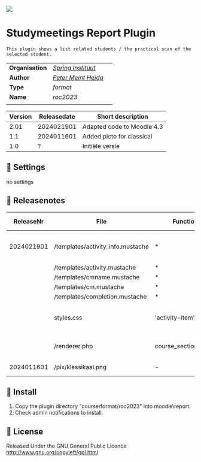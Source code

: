 [<img src="springinstituut.png" /> ](https://www.springinstituut.nl)

Studymeetings Report Plugin
====
```
This plugin shows a list related students / the practical scan of the selected student.
```

| |                                                                    | |
| ---------------- |--------------------------------------------------------------------| ----- |
| **Organisation** | [*Spring Instituut*](https://www.springinstituut.nl)               | |
| **Author** | [*Peter Meint Heida*](mailto:peter.meint.heida@springinstituut.nl) | |
| **Type** | *format*                                                           | |
| **Name** | *roc2023*                                                          | |
| |                                                                    | |

| Version | Releasedate | Short description          |
|---------|-------------|----------------------------|
| 2.01    | 2024021901  | Adapted code to Moodle 4.3 |
| 1.1     | 2024011601  | Added picto for classical  |
| 1.0     | ?           | Initiële versie            |

:wrench: Settings
---
no settings

:bookmark_tabs: Releasenotes
---
| ReleaseNr  | File                              | Function/Linenr             | Short description                     | 
|------------|-----------------------------------|-----------------------------|---------------------------------------|
| 2024021901 | /templates/activity_info.mustache | *                           | Adapted code to new lay-out           |
|            | /templates/activity.mustache      | *                           | "                         "           |
|            | /templates/cmname.mustache        | *                           | "                         "           |
|            | /templates/cm.mustache            | *                           | "                         "           |
|            | /templates/completion.mustache    | *                           | "                         "           |
|            | styles.css                        | 'activity-item'             | Added a bit of styling for this class | 
|            | /renderer.php                     | course_section_cm_roc2023   | Call to new lay-out files             |
| 2024011601 | /pix/klassikaal.png               | -                           | Added picto                           |

:floppy_disk: Install
---

1. Copy the plugin directory "course/format/roc2023" into moodle\report\.
2. Check admin notifications to install.

:scroll: License
---

Released Under the GNU General Public Licence http://www.gnu.org/copyleft/gpl.html



